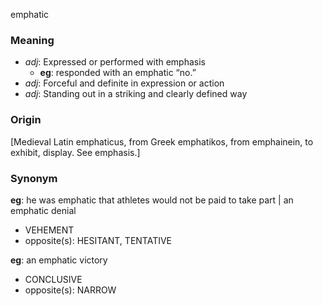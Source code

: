 emphatic
### Meaning
+ _adj_: Expressed or performed with emphasis
	+ __eg__: responded with an emphatic “no.”
+ _adj_: Forceful and definite in expression or action
+ _adj_: Standing out in a striking and clearly defined way

### Origin

[Medieval Latin emphaticus, from Greek emphatikos, from emphainein, to exhibit, display. See emphasis.]

### Synonym

__eg__: he was emphatic that athletes would not be paid to take part | an emphatic denial

+ VEHEMENT
+ opposite(s): HESITANT, TENTATIVE

__eg__: an emphatic victory

+ CONCLUSIVE
+ opposite(s): NARROW


